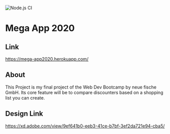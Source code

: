 ![Node.js CI](https://github.com/JonasImm/mega-app2020/workflows/Node.js%20CI/badge.svg)

# Mega App 2020

## Link

https://mega-app2020.herokuapp.com/

## About

This Project is my final project of the Web Dev Bootcamp by neue fische GmbH. Its core feature will be to compare discounters based on a shopping list you can create.

## Design Link

https://xd.adobe.com/view/9ef641b0-eeb3-41ce-b7bf-3ef2da721e94-cba5/
